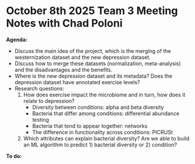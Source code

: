 # October 8th 2025 Team 3 Meeting Notes with Chad Poloni

**Agenda:**
- Discuss the main idea of the project, which is the merging of the westernization dataset and the new depression dataset.
- Discuss how to merge these datasets (normalization, meta-analysis) and the disadvantages and the benefits.
- Where is the new depression dataset and its metadata? Does the depression dataset have annotated exercise levels?
- Research questions:
  1. How does exercise impact the microbiome and in turn, how does it relate to depression?
     - Diversity between conditions: alpha and beta diversity
     - Bacteria that differ among conditions: differential abundance testing
     - Bacteria that tend to appear together: networks
     - The difference in functionality across conditions: PICRUSt
  2. Which attributes can explain bacterial diversity? Are we able to build an ML algorithm to predict 1) bacterial diversity or 2) condition?
  
**To do:**
